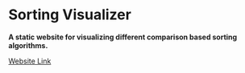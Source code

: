 # Sorting Visualizer

**A static website for visualizing different comparison based sorting algorithms.**

[Website Link](https://piyush-git25.github.io/Sorting-Visualizer "Sorting Visualizer")
